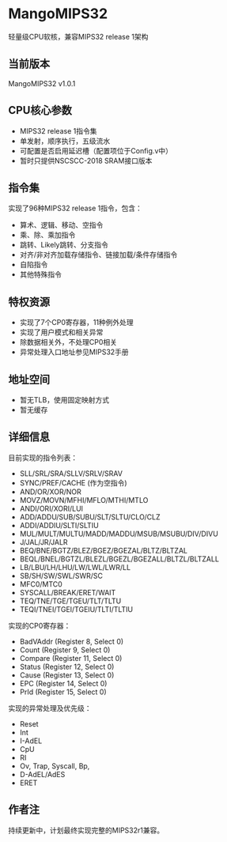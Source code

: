 # MangoMIPS32
轻量级CPU软核，兼容MIPS32 release 1架构

## 当前版本
MangoMIPS32 v1.0.1

## CPU核心参数
- MIPS32 release 1指令集
- 单发射，顺序执行，五级流水
- 可配置是否启用延迟槽（配置项位于Config.v中）
- 暂时只提供NSCSCC-2018 SRAM接口版本

## 指令集
实现了96种MIPS32 release 1指令，包含：
- 算术、逻辑、移动、空指令
- 乘、除、乘加指令
- 跳转、Likely跳转、分支指令
- 对齐/非对齐加载存储指令、链接加载/条件存储指令
- 自陷指令
- 其他特殊指令

## 特权资源
- 实现了7个CP0寄存器，11种例外处理
- 实现了用户模式和相关异常
- 除数据相关外，不处理CP0相关
- 异常处理入口地址参见MIPS32手册

## 地址空间
- 暂无TLB，使用固定映射方式
- 暂无缓存

## 详细信息
目前实现的指令列表：
- SLL/SRL/SRA/SLLV/SRLV/SRAV
- SYNC/PREF/CACHE (作为空指令)
- AND/OR/XOR/NOR
- MOVZ/MOVN/MFHI/MFLO/MTHI/MTLO
- ANDI/ORI/XORI/LUI
- ADD/ADDU/SUB/SUBU/SLT/SLTU/CLO/CLZ
- ADDI/ADDIU/SLTI/SLTIU
- MUL/MULT/MULTU/MADD/MADDU/MSUB/MSUBU/DIV/DIVU
- J/JAL/JR/JALR
- BEQ/BNE/BGTZ/BLEZ/BGEZ/BGEZAL/BLTZ/BLTZAL
- BEQL/BNEL/BGTZL/BLEZL/BGEZL/BGEZALL/BLTZL/BLTZALL
- LB/LBU/LH/LHU/LW/LWL/LWR/LL
- SB/SH/SW/SWL/SWR/SC
- MFC0/MTC0
- SYSCALL/BREAK/ERET/WAIT
- TEQ/TNE/TGE/TGEU/TLT/TLTU
- TEQI/TNEI/TGEI/TGEIU/TLTI/TLTIU

实现的CP0寄存器：
- BadVAddr (Register  8, Select 0)
- Count    (Register  9, Select 0)
- Compare  (Register 11, Select 0)
- Status   (Register 12, Select 0)
- Cause    (Register 13, Select 0)
- EPC      (Register 14, Select 0)
- PrId     (Register 15, Select 0)

实现的异常处理及优先级：
- Reset
- Int
- I-AdEL
- CpU
- RI
- Ov, Trap, Syscall, Bp,
- D-AdEL/AdES
- ERET

## 作者注
持续更新中，计划最终实现完整的MIPS32r1兼容。